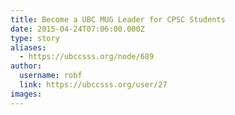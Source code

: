 ```yaml
---
title: Become a UBC MUG Leader for CPSC Students 
date: 2015-04-24T07:06:00.000Z
type: story
aliases:
  - https://ubccsss.org/node/689
author:
  username: robf
  link: https://ubccsss.org/user/27
images:
---
```


